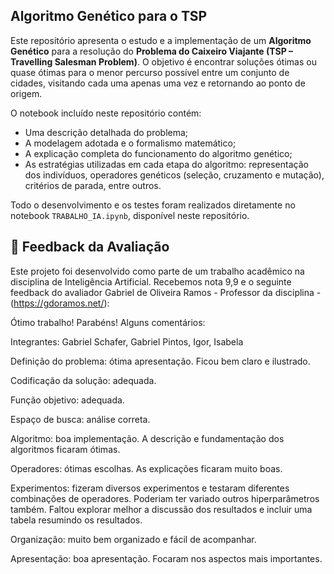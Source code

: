 ## Algoritmo Genético para o TSP

Este repositório apresenta o estudo e a implementação de um **Algoritmo Genético** para a resolução do **Problema do Caixeiro Viajante (TSP – Travelling Salesman Problem)**. O objetivo é encontrar soluções ótimas ou quase ótimas para o menor percurso possível entre um conjunto de cidades, visitando cada uma apenas uma vez e retornando ao ponto de origem.

O notebook incluído neste repositório contém:

- Uma descrição detalhada do problema;
- A modelagem adotada e o formalismo matemático;
- A explicação completa do funcionamento do algoritmo genético;
- As estratégias utilizadas em cada etapa do algoritmo: representação dos indivíduos, operadores genéticos (seleção, cruzamento e mutação), critérios de parada, entre outros.

Todo o desenvolvimento e os testes foram realizados diretamente no notebook `TRABALHO_IA.ipynb`, disponível neste repositório.

## 💬 Feedback da Avaliação
Este projeto foi desenvolvido como parte de um trabalho acadêmico na disciplina de Inteligência Artificial. Recebemos nota 9,9 e o seguinte feedback do avaliador Gabriel de Oliveira Ramos - Professor da disciplina - (https://gdoramos.net/):

Ótimo trabalho! Parabéns! Alguns comentários:

Integrantes: Gabriel Schafer, Gabriel Pintos, Igor, Isabela

Definição do problema: ótima apresentação. Ficou bem claro e ilustrado.

Codificação da solução: adequada.

Função objetivo: adequada.

Espaço de busca: análise correta.

Algoritmo: boa implementação. A descrição e fundamentação dos algoritmos ficaram ótimas.

Operadores: ótimas escolhas. As explicações ficaram muito boas.

Experimentos: fizeram diversos experimentos e testaram diferentes combinações de operadores.
Poderiam ter variado outros hiperparâmetros também. Faltou explorar melhor a discussão dos resultados e incluir uma tabela resumindo os resultados.

Organização: muito bem organizado e fácil de acompanhar.

Apresentação: boa apresentação. Focaram nos aspectos mais importantes.
